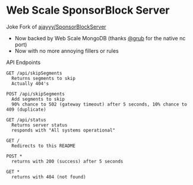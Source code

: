 # Web Scale SponsorBlock Server
Joke Fork of [ajayyy/SponsorBlockServer](https://github.com/ajayyy/SponsorBlockServer)
- Now backed by Web Scale MongoDB (thanks [@grub](https://github.com/grublets) for the native nc port)
- Now with no more annoying fillers or rules

API Endpoints
```
GET /api/skipSegments
  Returns segments to skip
  Actually 404's

POST /api/skipSegments
  Add segments to skip
  90% chance to 502 (gateway timeout) after 5 seconds, 10% chance to 409 (duplicate)

GET /api/status
  Returns server status
  responds with "All systems operational"

GET /
  Redirects to this README

POST *
  returns with 200 (success) after 5 seconds

GET *
  returns with 404 (not found)
```

